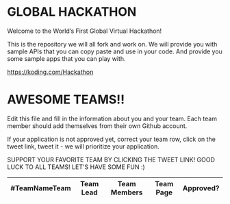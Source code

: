 GLOBAL HACKATHON
================

Welcome to the World’s First Global Virtual Hackathon!

This is the repository we will all fork and work on. We will provide you with sample APIs that you can copy paste and use in your code. And provide you some sample apps that you can play with.

https://koding.com/Hackathon

AWESOME TEAMS!!
==============

Edit this file and fill in the information about you and your team.
Each team member should add themselves from their own Github account.

If your application is not approved yet, correct your team row, click on the tweet link, tweet it - we will prioritize your application.

SUPPORT YOUR FAVORITE TEAM BY CLICKING THE TWEET LINK! GOOD LUCK TO ALL TEAMS! LET'S HAVE SOME FUN :)

| #TeamNameTeam | Team Lead | Team Members | Team Page | Approved? |
|---------------|-----------|--------------|-----------|-----------|
